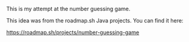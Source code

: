 This is my attempt at the number guessing game.

This idea was from the roadmap.sh Java projects. You can find it here: 

https://roadmap.sh/projects/number-guessing-game